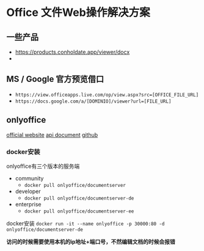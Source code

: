 # Office 文件Web操作解决方案

## 一些产品
- https://products.conholdate.app/viewer/docx
- 

## MS / Google 官方预览借口
- `https://view.officeapps.live.com/op/view.aspx?src=[OFFICE_FILE_URL]`
- `https://docs.google.com/a/[DOMINIO]/viewer?url=[FILE_URL]`

## onlyoffice
[official website](https://www.onlyoffice.com/ )
[api document](https://api.onlyoffice.com/ )
[github](https://github.com/ONLYOFFICE/DocumentServer )


### docker安装
onlyoffice有三个版本的服务端
- community
  - `docker pull onlyoffice/documentserver`
- developer
  - `docker pull onlyoffice/documentserver-de` 
- enterprise 
  - `docker pull onlyoffice/documentserver-ee`

docker安装
`docker run -it --name onlyoffice -p 30000:80 -d onlyoffice/documentserver-de`

**访问的时候需要使用本机的ip地址+端口号，不然编辑文档的时候会报错**
